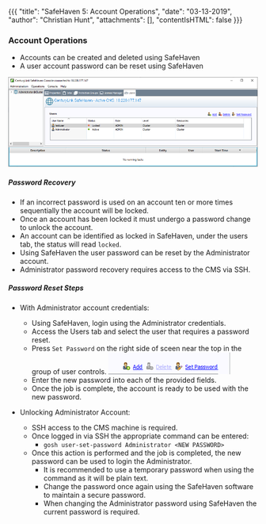 {{{
  "title": "SafeHaven 5: Account Operations",
  "date": "03-13-2019",
  "author": "Christian Hunt",
  "attachments": [],
  "contentIsHTML": false
}}}

### Account Operations

* Accounts can be created and deleted using SafeHaven
* A user account password can be reset using SafeHaven


![alt text](../../images/SH5.0/userops/safehaven_users.png "SetPassword")

##### Password Recovery
* If an incorrect password is used on an account ten or more times sequentially the account will be locked.
* Once an account has been locked it must undergo a password change to unlock the account.
* An account can be identified as locked in SafeHaven, under the users tab, the status will read `locked`.
* Using SafeHaven the user password can be reset by the Administrator account.
* Administrator password recovery requires access to the CMS via SSH.

##### Password Reset Steps
* With Administrator account credentials:
    * Using SafeHaven, login using the Administrator credentials.
    * Access the Users tab and select the user that requires a password reset.
    * Press `Set Password` on the right side of sceen near the top in the group of user controls.
    ![alt text](../../images/SH5.0/userops/safehaven_setpassword.png "SetPassword")
    * Enter the new password into each of the provided fields.
    * Once the job is complete, the account is ready to be used with the new password.

* Unlocking Administrator Account:
    * SSH access to the CMS machine is required.
    * Once logged in via SSH the appropriate command can be entered:
        * `gosh user-set-password Administrator <NEW PASSWORD>`
    * Once this action is performed and the job is completed, the new password can be used to login the Administrator.
        * It is recommended to use a temporary password when using the command as it will be plain text.
        * Change the password once again using the SafeHaven software to maintain a secure password.
        * When changing the Administrator password using SafeHaven the current password is required.
        
